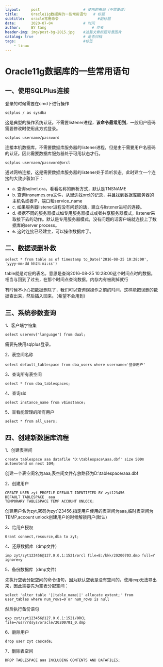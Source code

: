 ```yaml
---
layout:     post                    # 使用的布局（不需要改）
title:      Oracle11g数据库的一些常用语句   # 标题 
subtitle:   oracle常用命令 					#副标题
date:       2020-07-04              # 时间
author:     BY tang                     # 作者
header-img: img/post-bg-2015.jpg    #这篇文章标题背景图片
catalog: true                       # 是否归档
tags:                               #标签
    - linux
---
```


# Oracle11g数据库的一些常用语句 #
## 一、使用SQLPlus连接 ##
登录的时候需要在cmd下进行操作

    sqlplus / as sysdba
这是典型的操作系统认证，不需要listener进程，**该命令最常用到**，一般用户密码需要修改时使用此方式登录。

    sqlplus username/password 
连接本机数据库，不需要数据库服务器的listener进程，但是由于需要用户名密码的认证，因此需要数据库服务器处于可用状态才行。

    sqlplus usernaem/password@orcl
通过网络连接，这是需要数据库服务器的listener处于监听状态。此时建立一个连接的大致步骤如下：

- a. 查询sqlnet.ora，看看名称的解析方式，默认是TNSNAME　　
- b. 查询tnsnames.ora文件，从里边找orcl的记录，并且找到数据库服务器的主机名或者IP，端口和service_name　　
- c. 如果服务器listener进程没有问题的话，建立与listener进程的连接。　　
- d. 根据不同的服务器模式如专用服务器模式或者共享服务器模式，listener采取接下去的动作。默认是专用服务器模式，没有问题的话客户端就连接上了数据库的server process。
- e. 这时连接已经建立，可以操作数据库了。

## 二、数据误删补救 ##
    select * from table as of timestamp to_Date('2016-08-25 10:28:00', 'yyyy-mm-dd hh24:mi:ss')

table就是对应的表名，意思是查询2016-08-25 10:28:00这个时间点时的数据。相当与回到了过去，在那个时间点查询数据。内存内有被刷掉就行

有时候不小心把数据删除了，我们可以查询误操作之前的时间，这样能把误删的数据查出来，然后插入回来。（希望不会用到）

## 三、系统参数查询 ##
1、客户端字符集

    select userenv('language') from dual;
需要先使用sqlplus登录。

2、表空间名称

    select default_tablespace from dba_users where username='登录用户'

3、查询所有表空间

    select * from dba_tablespaces;

4、查询sid

    select instance_name from v$instance;

5、查看能管理的所有用户

    select * from all_users;

## 四、创建新数据库流程 ##
1、创建表空间

    create tablespace aaa datafile 'D:\tablespace\aaa.dbf' size 500m autoextend on next 10M;
创建一个表空间名为aaa,表空间文件存放路径为D:\tablespace\aaa.dbf

2、创建用户

    CREATE USER zyt PROFILE DEFAULT IDENTIFIED BY zyt123456 
    DEFAULT TABLESPACE  aaa
    TEMPORARY TABLESPACE TEMP ACCOUNT UNLOCK;
创建用户名为zyt,密码为zyt123456,指定用户使用的表空间为aaa,临时表空间为TEMP,account unlock创建用户的时候解锁用户(默认)

3、给用户授权

    Grant connect,resource,dba to zyt; 

4、还原数据库（dmp文件）

    imp zyt/zyt123456@127.0.0.1:1521/orcl file=E:/kkk/20200703.dmp full=Y ignore=y

5、备份数据库（dmp文件）

先执行空表分配空间的命令语句，因为默认空表是没有空间的，使用exp无法导出来，因此需要先为空表分配空间：

    select 'alter table '||table_name||' allocate extent;' from user_tables where num_rows=0 or num_rows is null
然后执行备份语句

    exp zyt/zyt123456@127.0.0.1:1521/ORCL file=/usr/rdsys/oracle/20200701_0.dmp

6、删除用户

	drop user zyt cascade;

7、删除表空间

	DROP TABLESPACE aaa INCLUDING CONTENTS AND DATAFILES;
